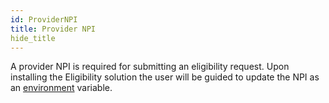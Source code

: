 ```yaml
---
id: ProviderNPI
title: Provider NPI
hide_title
---
```

A provider NPI is required for submitting an eligibility request. 
Upon installing the Eligibility solution the user will be guided to update the NPI as an [environment](https://docs.microsoft.com/en-us/dynamics365/customer-engagement/web-api/environmentvariables?view=dynamics-ce-odata-9) variable. 
